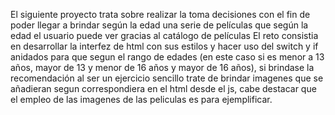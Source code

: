 El siguiente proyecto trata sobre realizar la toma decisiones con el fin de poder llegar a brindar según la edad una serie de películas que según la edad el usuario puede ver gracias al catálogo de películas
El reto consistia en desarrollar la interfez de html con sus estilos y hacer uso del switch y if anidados para que segun el rango de edades (en este caso si es menor a 13 años, mayor de 13 y menor de 16 años y mayor de 16 años), si brindase la recomendación
al ser un ejercicio sencillo trate de brindar imagenes que se añadieran segun correspondiera en el html desde el js, cabe destacar que el empleo de las imagenes de las peliculas es para ejemplificar.
